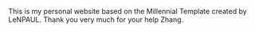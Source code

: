 This is my personal website based on the Millennial Template created by LeNPAUL. Thank you very much for your help Zhang. 